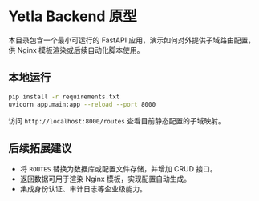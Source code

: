 # Yetla Backend 原型

本目录包含一个最小可运行的 FastAPI 应用，演示如何对外提供子域路由配置，供 Nginx 模板渲染或后续自动化脚本使用。

## 本地运行

```bash
pip install -r requirements.txt
uvicorn app.main:app --reload --port 8000
```

访问 `http://localhost:8000/routes` 查看目前静态配置的子域映射。

## 后续拓展建议

- 将 `ROUTES` 替换为数据库或配置文件存储，并增加 CRUD 接口。
- 返回数据可用于渲染 Nginx 模板，实现配置自动生成。
- 集成身份认证、审计日志等企业级能力。
